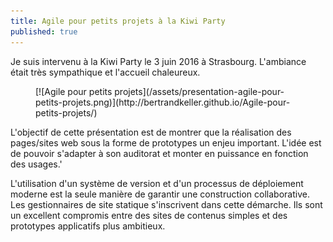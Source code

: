```yaml
---
title: Agile pour petits projets à la Kiwi Party
published: true
--- 
```


Je suis intervenu à la Kiwi Party le 3 juin 2016 à Strasbourg. L'ambiance était très sympathique et l'accueil chaleureux.

<figure markdown="1">
[![Agile pour petits projets](/assets/presentation-agile-pour-petits-projets.png)](http://bertrandkeller.github.io/Agile-pour-petits-projets/)
</figure>

L'objectif de cette présentation est de montrer que la réalisation des pages/sites web sous la forme de prototypes un enjeu important. L'idée est de pouvoir s'adapter à son auditorat et monter en puissance en fonction des usages.'

L'utilisation d'un système de version et d'un processus de déploiement moderne est la seule manière de garantir une construction collaborative. Les gestionnaires de site statique s'inscrivent dans cette démarche. Ils sont un excellent compromis entre des sites de contenus simples et des prototypes applicatifs plus ambitieux.  





